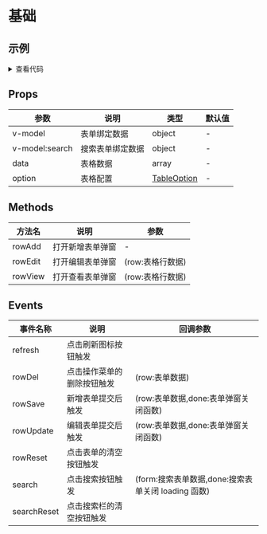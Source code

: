 # 基础

## 示例

<table-basic></table-basic>

<details>
<summary>查看代码</summary>

<<< @/.vitepress/components/table/basic/index.vue
<<< @/.vitepress/components/table/defaults.ts

</details>

## Props

| 参数           | 说明             | 类型                                                | 默认值 |
| -------------- | ---------------- | --------------------------------------------------- | ------ |
| v-model        | 表单绑定数据     | object                                              | -      |
| v-model:search | 搜索表单绑定数据 | object                                              | -      |
| data           | 表格数据         | array                                               | -      |
| option         | 表格配置         | [TableOption](../typedoc/interfaces/tableoption.md) | -      |

## Methods

| 方法名  | 说明             | 参数             |
| ------- | ---------------- | ---------------- |
| rowAdd  | 打开新增表单弹窗 | -                |
| rowEdit | 打开编辑表单弹窗 | (row:表格行数据) |
| rowView | 打开查看表单弹窗 | (row:表格行数据) |

## Events

| 事件名称    | 说明                       | 回调参数                                           |
| ----------- | -------------------------- | -------------------------------------------------- |
| refresh     | 点击刷新图标按钮触发       |                                                    |
| rowDel      | 点击操作菜单的删除按钮触发 | (row:表单数据)                                     |
| rowSave     | 新增表单提交后触发         | (row:表单数据,done:表单弹窗关闭函数)               |
| rowUpdate   | 编辑表单提交后触发         | (row:表单数据,done:表单弹窗关闭函数)               |
| rowReset    | 点击表单的清空按钮触发     |                                                    |
| search      | 点击搜索按钮触发           | (form:搜索表单数据,done:搜索表单关闭 loading 函数) |
| searchReset | 点击搜索栏的清空按钮触发   |                                                    |
